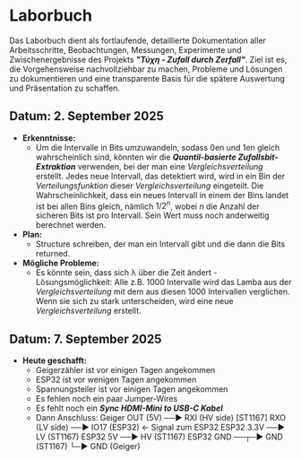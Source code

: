 # Laborbuch 
Das Laborbuch dient als fortlaufende, detaillierte Dokumentation aller Arbeitsschritte, Beobachtungen, Messungen, Experimente und Zwischenergebnisse des Projekts ***"Τύχη - Zufall durch Zerfall"***. Ziel ist es, die Vorgehensweise nachvollziehbar zu machen, Probleme und Lösungen zu dokumentieren und eine transparente Basis für die spätere Auswertung und Präsentation zu schaffen.
## Datum: 2. September 2025
- **Erkenntnisse:** 
    - Um die Intervalle in Bits umzuwandeln, sodass 0en und 1en gleich wahrscheinlich sind, könnten wir die ***Quantil-basierte Zufallsbit-Extraktion*** verwenden, bei der man eine *Vergleichsverteilung* erstellt. Jedes neue Intervall, das detektiert wird, wird in ein Bin der *Verteilungsfunktion* dieser *Vergleichsverteilung* eingeteilt. Die Wahrscheinlichkeit, dass ein neues Intervall in einem der Bins landet ist bei allen Bins gleich, nämlich $1/2^n$, wobei $n$ die Anzahl der sicheren Bits ist pro Intervall. Sein Wert muss noch anderweitig berechnet werden.
- **Plan:**
    - Structure schreiben, der man ein Intervall gibt und die dann die Bits returned. 
- **Mögliche Probleme:**
    - Es könnte sein, dass sich λ über die Zeit ändert - Lösungsmöglichkeit: Alle z.B. 1000 Intervalle wird das Lamba aus der *Vergleichsverteilung* mit dem aus diesen 1000 Intervallen verglichen. Wenn sie sich zu stark unterscheiden, wird eine neue *Vergleichsverteilung* erstellt.
## Datum: 7. September 2025
- **Heute geschafft:**
    - Geigerzähler ist vor einigen Tagen angekommen
    - ESP32 ist vor wenigen Tagen angekommen
    - Spannungsteiler ist vor einigen Tagen angekommen
    - Es fehlen noch ein paar Jumper-Wires
    - Es fehlt noch ein ***Sync HDMI-Mini to USB-C Kabel***  
    - Dann Anschluss: 
    Geiger OUT (5V)  ──► RXI (HV side) [ST1167]
                      RXO (LV side) ──► IO17 (ESP32)   <- Signal zum ESP32
    ESP32 3.3V ──► LV (ST1167)
    ESP32 5V   ──► HV (ST1167)
    ESP32 GND  ──┬─► GND (ST1167)
                └─► GND (Geiger)

